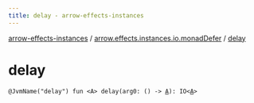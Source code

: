 ```yaml
---
title: delay - arrow-effects-instances
---
```


[arrow-effects-instances](../index.html) / [arrow.effects.instances.io.monadDefer](index.html) / [delay](./delay.html)

# delay

`@JvmName("delay") fun <A> delay(arg0: () -> `[`A`](delay.html#A)`): IO<`[`A`](delay.html#A)`>`